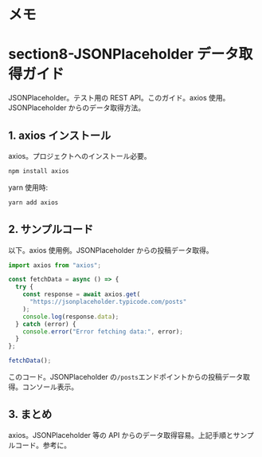 # メモ

# section8-JSONPlaceholder データ取得ガイド

JSONPlaceholder。テスト用の REST API。このガイド。axios 使用。JSONPlaceholder からのデータ取得方法。

## 1. axios インストール

axios。プロジェクトへのインストール必要。

```bash
npm install axios
```

yarn 使用時:

```bash
yarn add axios
```

## 2. サンプルコード

以下。axios 使用例。JSONPlaceholder からの投稿データ取得。

```javascript
import axios from "axios";

const fetchData = async () => {
  try {
    const response = await axios.get(
      "https://jsonplaceholder.typicode.com/posts"
    );
    console.log(response.data);
  } catch (error) {
    console.error("Error fetching data:", error);
  }
};

fetchData();
```

このコード。JSONPlaceholder の`/posts`エンドポイントからの投稿データ取得。コンソール表示。

## 3. まとめ

axios。JSONPlaceholder 等の API からのデータ取得容易。上記手順とサンプルコード。参考に。
